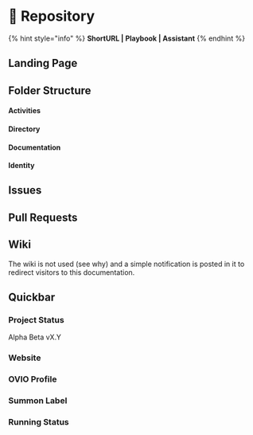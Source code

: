 # 🚧 Repository

{% hint style="info" %}
**ShortURL | Playbook | Assistant**
{% endhint %}

## Landing Page



## Folder Structure

#### Activities

#### Directory



#### Documentation



#### Identity



## Issues



## Pull Requests







## Wiki

The wiki is not used (see why) and a simple notification is posted in it to redirect visitors to this documentation.





## Quickbar

### Project Status

Alpha Beta vX.Y

### Website

### OVIO Profile

### Summon Label

### Running Status

